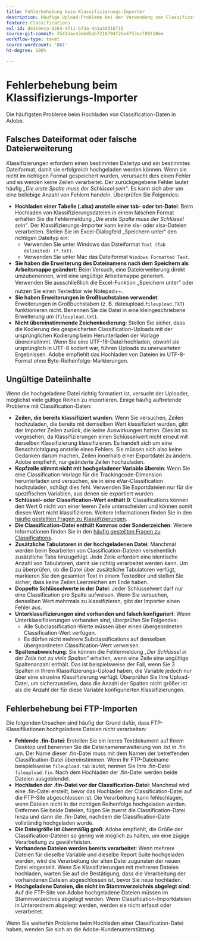 ```yaml
---
title: Fehlerbehebung beim Klassifizierungs-Importer
description: Häufige Upload-Probleme bei der Verwendung von Classification Importer.
feature: Classifications
exl-id: de3e9eca-9264-4711-b73a-4a1a3dd16715
source-git-commit: 35413ac43eed5ab7218794f26e4753acf08f18ee
workflow-type: tm+mt
source-wordcount: '861'
ht-degree: 100%

---
```


# Fehlerbehebung beim Klassifizierungs-Importer

Die häufigsten Probleme beim Hochladen von Classification-Daten in Adobe.

## Falsches Dateiformat oder falsche Dateierweiterung

Klassifizierungen erfordern einen bestimmten Dateityp und ein bestimmtes Dateiformat, damit sie erfolgreich hochgeladen werden können. Wenn sie nicht im richtigen Format gespeichert wurden, verursacht dies einen Fehler und es werden keine Zeilen verarbeitet. Der zurückgegebene Fehler lautet häufig *„Die erste Spalte muss der Schlüssel sein“*. Es kann sich aber um eine beliebige Anzahl von Fehlern handeln. Überprüfen Sie Folgendes:

* **Hochladen einer Tabelle (.xlsx) anstelle einer tab- oder txt-Datei**: Beim Hochladen von Klassifizierungsdateien in einem falschen Format erhalten Sie die Fehlermeldung *„Die erste Spalte muss der Schlüssel sein“*. Der Klassifizierungs-Importer kann keine xls- oder xlsx-Dateien verarbeiten. Stellen Sie im Excel-Dialogfeld „Speichern unter“ den richtigen Dateityp ein:
   * Verwenden Sie unter Windows das Dateiformat `Text (Tab delimited) (*.txt)`.
   * Verwenden Sie unter Mac das Dateiformat `Windows Formatted Text`.
* **Sie haben die Erweiterung des Dateinamens nach dem Speichern als Arbeitsmappe geändert**: Beim Versuch, eine Dateierweiterung direkt umzubenennen, wird eine ungültige Arbeitsmappe generiert. Verwenden Sie ausschließlich die Excel-Funktion „Speichern unter“ oder nutzen Sie einen Texteditor wie Notepad++.
* **Sie haben Erweiterungen in Großbuchstaben verwendet**: Erweiterungen in Großbuchstaben (z. B. dateiupload.`fileupload.TXT`) funktionieren nicht. Benennen Sie die Datei in eine kleingeschriebene Erweiterung um (`fileupload.txt`).
* **Nicht übereinstimmende Zeichenkodierung**: Stellen Sie sicher, dass die Kodierung des gespeicherten Classification-Uploads mit der ursprünglichen Kodierung beim Herunterladen der Vorlage übereinstimmt. Wenn Sie eine UTF-16-Datei hochladen, obwohl sie ursprünglich in UTF-8 kodiert war, führen Uploads zu unerwarteten Ergebnissen. Adobe empfiehlt das Hochladen von Dateien im UTF-8-Format ohne Byte-Reihenfolge-Markierungen.

## Ungültige Dateiinhalte

Wenn die hochgeladene Datei richtig formatiert ist, versucht der Uploader, möglichst viele gültige Reihen zu importieren. Einige häufig auftretende Probleme mit Classification-Daten:

* **Zeilen, die bereits klassifiziert wurden**: Wenn Sie versuchen, Zeilen hochzuladen, die bereits mit demselben Wert klassifiziert wurden, gibt der Importer Zeilen zurück, die keine Auswirkungen hatten. Dies ist so vorgesehen, da Klassifizierungen einen Schlüsselwert nicht erneut mit derselben Klassifizierung klassifizieren. Es handelt sich um eine Benachrichtigung anstelle eines Fehlers. Sie müssen sich also keine Gedanken darum machen, Zeilen innerhalb einer Exportdatei zu ändern. Adobe empfiehlt, nur geänderte Zeilen hochzuladen.
* **Kopfzeile stimmt nicht mit hochgeladener Variable überein**: Wenn Sie eine Classification-Vorlage für die Trackingcode-Dimension herunterladen und versuchen, sie in eine eVar-Classification hochzuladen, schlägt dies fehl. Verwenden Sie Exportdateien nur für die spezifischen Variablen, aus denen sie exportiert wurden.
* **Schlüssel- oder Classification-Wert enthält 0**: Classifications können den Wert 0 nicht von einer leeren Zeile unterscheiden und können somit diesen Wert nicht klassifizieren. Weitere Informationen finden Sie in den [häufig gestellten Fragen zu Klassifizierungen](../faq.md).
* **Die Classification-Datei enthält Kommas oder Sonderzeichen**: Weitere Informationen finden Sie in den [häufig gestellten Fragen zu Classifications](../faq.md).
* **Zusätzliche Tabulatoren in der hochgeladenen Datei**: Manchmal werden beim Bearbeiten von Classification-Dateien versehentlich zusätzliche Tabs hinzugefügt. Jede Zeile erfordert eine identische Anzahl von Tabulatoren, damit sie richtig verarbeitet werden kann. Um zu überprüfen, ob die Datei über zusätzliche Tabulatoren verfügt, markieren Sie den gesamten Text in einem Texteditor und stellen Sie sicher, dass keine Zeilen Leerzeichen am Ende haben.
* **Doppelte Schlüsselwerte in der Datei**: Jeder Schlüsselwert darf nur eine Classification pro Spalte aufweisen. Wenn Sie versuchen, denselben Wert mehrmals zu klassifizieren, gibt der Importer einen Fehler aus.
* **Unterklassifizierungen sind vorhanden und falsch konfiguriert**: Wenn Unterklassifizierungen vorhanden sind, überprüfen Sie Folgendes:
   * Alle Subclassification-Werte müssen über einen übergeordneten Classification-Wert verfügen.
   * Es dürfen nicht mehrere Subclassifications auf denselben übergeordneten Classification-Wert verweisen.
* **Spaltenabweichung**: Sie können die Fehlermeldung *„Der Schlüssel in der Zeile hat zu viele Spalten“* erhalten, wenn eine Zeile eine ungültige Spaltenanzahl enthält. Das ist beispielsweise der Fall, wenn Sie 3 Spalten in Ihrem Klassifizierungs-Upload haben, die Variable jedoch nur über eine einzelne Klassifizierung verfügt. Überprüfen Sie Ihre Upload-Datei, um sicherzustellen, dass die Anzahl der Spalten nicht größer ist als die Anzahl der für diese Variable konfigurierten Klassifizierungen.

## Fehlerbehebung bei FTP-Importen

Die folgenden Ursachen sind häufig der Grund dafür, dass FTP-Klassifikationen hochgeladene Dateien nicht verarbeiten:

* **Fehlende .fin-Datei**: Erstellen Sie ein leeres Textdokument auf Ihrem Desktop und benennen Sie die Dateinamenerweiterung von .txt in .fin um. Der Name dieser .fin-Datei muss mit dem Namen der betreffenden Classification-Datei übereinstimmen. Wenn Ihr FTP-Dateiname beispielsweise `fileupload.tab` lautet, nennen Sie Ihre .fin-Datei `fileupload.fin`. Nach dem Hochladen der .fin-Datei werden beide Dateien ausgeblendet.
* **Hochladen der .fin-Datei vor der Classification-Datei**: Manchmal wird eine .fin-Datei erstellt, bevor das Hochladen der Classification-Datei auf die FTP-Site abgeschlossen ist. Die Verarbeitung kann fehlschlagen, wenn Dateien nicht in der richtigen Reihenfolge hochgeladen werden. Entfernen Sie beide Dateien, fügen Sie zuerst die Classification-Datei hinzu und dann die .fin-Datei, nachdem die Classification-Datei vollständig hochgeladen wurde.
* **Die Dateigröße ist übermäßig groß**: Adobe empfiehlt, die Größe der Classification-Dateien so gering wie möglich zu halten, um eine zügige Verarbeitung zu gewährleisten.
* **Vorhandene Dateien werden bereits verarbeitet**: Wenn mehrere Dateien für dieselbe Variable und dieselbe Report Suite hochgeladen werden, wird die Verarbeitung der alten Datei zugunsten der neuen Datei eingestellt. Wenn Sie Klassifizierungen mit mehreren Dateien hochladen, warten Sie auf die Bestätigung, dass die Verarbeitung der vorhandenen Dateien abgeschlossen ist, bevor Sie neue hochladen.
* **Hochgeladene Dateien, die nicht im Stammverzeichnis abgelegt sind**: Auf die FTP-Site von Adobe hochgeladene Dateien müssen im Stammverzeichnis abgelegt werden. Wenn Classification-Importdateien in Unterordnern abgelegt werden, werden sie nicht erfasst oder verarbeitet.

Wenn Sie weiterhin Probleme beim Hochladen einer Classification-Datei haben, wenden Sie sich an die Adobe-Kundenunterstützung.
